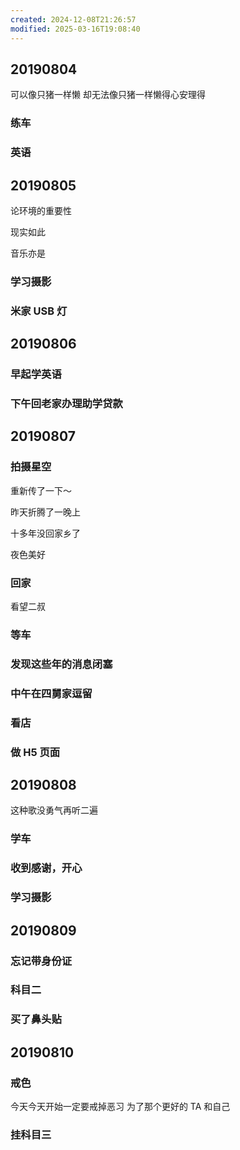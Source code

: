 ```yaml
---
created: 2024-12-08T21:26:57
modified: 2025-03-16T19:08:40
---
```


## 20190804

可以像只猪一样懒 却无法像只猪一样懒得心安理得

### 练车
### 英语
## 20190805

论环境的重要性

现实如此

音乐亦是

### 学习摄影

### 米家 USB 灯

## 20190806
### 早起学英语
### 下午回老家办理助学贷款

## 20190807

### 拍摄星空

重新传了一下～

昨天折腾了一晚上

十多年没回家乡了

夜色美好

### 回家

看望二叔

### 等车
### 发现这些年的消息闭塞
### 中午在四舅家逗留
### 看店

### 做 H5 页面
## 20190808

这种歌没勇气再听二遍

### 学车
### 收到感谢，开心
### 学习摄影

## 20190809

### 忘记带身份证
### 科目二
### 买了鼻头贴

## 20190810

### 戒色
今天今天开始一定要戒掉恶习 为了那个更好的 TA 和自己

### 挂科目三

